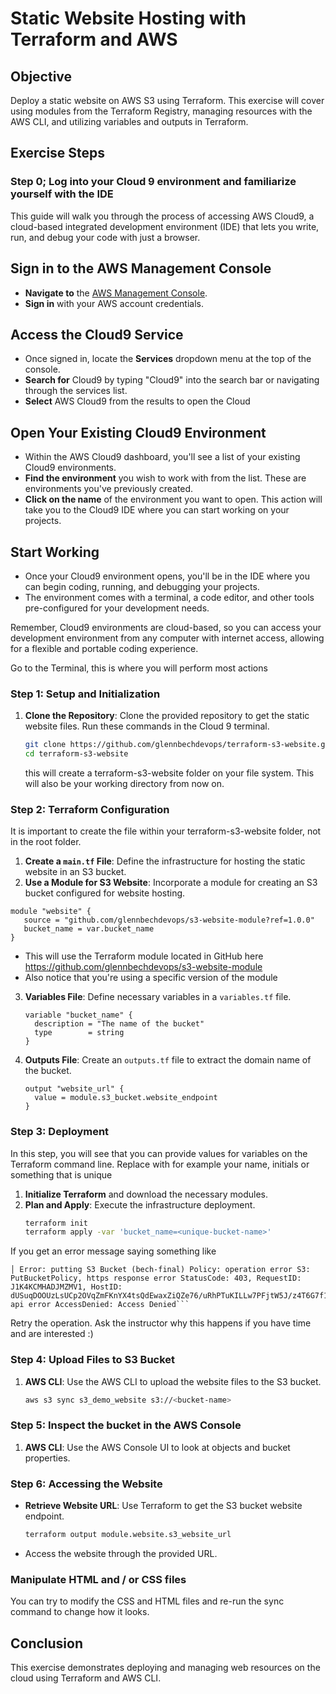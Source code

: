 # Static Website Hosting with Terraform and AWS

## Objective
Deploy a static website on AWS S3 using Terraform. This exercise will cover using 
modules from the Terraform Registry, managing resources with the AWS CLI, and utilizing variables and outputs in Terraform.

## Exercise Steps

### Step 0; Log into your Cloud 9 environment and familiarize yourself with the IDE

This guide will walk you through the process of accessing AWS Cloud9, a cloud-based 
integrated development environment (IDE) that lets you write, run, and debug your code with just a browser.

## Sign in to the AWS Management Console

- **Navigate to** the [AWS Management Console](https://aws.amazon.com/console/).
- **Sign in** with your AWS account credentials.

##  Access the Cloud9 Service

- Once signed in, locate the **Services** dropdown menu at the top of the console.
- **Search for** Cloud9 by typing "Cloud9" into the search bar or navigating through the services list.
- **Select** AWS Cloud9 from the results to open the Cloud

##  Open Your Existing Cloud9 Environment

- Within the AWS Cloud9 dashboard, you'll see a list of your existing Cloud9 environments.
- **Find the environment** you wish to work with from the list. These are environments you've previously created.
- **Click on the name** of the environment you want to open. This action will take you to the Cloud9 IDE where you can start working on your projects.

##  Start Working

- Once your Cloud9 environment opens, you'll be in the IDE where you can begin coding, running, and debugging your projects.
- The environment comes with a terminal, a code editor, and other tools pre-configured for your development needs.

Remember, Cloud9 environments are cloud-based, so you can access your development environment from any computer with internet
access, allowing for a flexible and portable coding experience.

Go to the Terminal, this is where you will perform most actions 

### Step 1: Setup and Initialization
1. **Clone the Repository**: Clone the provided repository to get the static website files. Run these commands in the Cloud 9 terminal. 
   ```bash
   git clone https://github.com/glennbechdevops/terraform-s3-website.git .
   cd terraform-s3-website
   ```
   this will create a terraform-s3-website folder on your file system. This will also be your working directory from now on. 

### Step 2: Terraform Configuration

It is important to create the file within your terraform-s3-website folder, not in the root folder.

1. **Create a `main.tf` File**: Define the infrastructure for hosting the static website in an S3 bucket.
2. **Use a Module for S3 Website**: Incorporate a module for creating an S3 bucket configured for website hosting.

```hcl
module "website" {
   source = "github.com/glennbechdevops/s3-website-module?ref=1.0.0"
   bucket_name = var.bucket_name
}
```

* This will use the Terraform module located in GitHub here https://github.com/glennbechdevops/s3-website-module
* Also notice that you're using a specific version of the module 

3. **Variables File**: Define necessary variables in a `variables.tf` file.
   ```hcl
   variable "bucket_name" {
     description = "The name of the bucket"
     type        = string
   }
   ```
4. **Outputs File**: Create an `outputs.tf` file to extract the domain name of the bucket.
   ```hcl
   output "website_url" {
     value = module.s3_bucket.website_endpoint
   }
   ```

### Step 3: Deployment

In this step, you will see that you can provide values for variables on the Terraform command line.
Replace <unique-bucket-name> with for example your name, initials or something that is unique

1. **Initialize Terraform** and download the necessary modules.
2. **Plan and Apply**: Execute the infrastructure deployment.
   ```bash
   terraform init
   terraform apply -var 'bucket_name=<unique-bucket-name>'
   ```

If you get an error message saying something like 
```
│ Error: putting S3 Bucket (bech-final) Policy: operation error S3: PutBucketPolicy, https response error StatusCode: 403, RequestID: J1K4KCMHADJMZMV1, HostID: dUSuqDOOUzLsUCp2OVqZmFKnYX4tsQdEwaxZiQZe76/uRhPTuKILLw7PFjtW5J/z4T6G7f1uduM=, api error AccessDenied: Access Denied```
```

Retry the operation. Ask the instructor why this happens if you have time and are interested :) 


### Step 4: Upload Files to S3 Bucket
1. **AWS CLI**: Use the AWS CLI to upload the website files to the S3 bucket.
   ```bash
   aws s3 sync s3_demo_website s3://<bucket-name> 
   ```

### Step 5: Inspect the bucket in the AWS Console
1. **AWS CLI**: Use the AWS Console UI to look at objects and bucket properties. 


### Step 6: Accessing the Website
- **Retrieve Website URL**: Use Terraform to get the S3 bucket website endpoint.
  ```bash
  terraform output module.website.s3_website_url
  ```
- Access the website through the provided URL.

### Manipulate HTML and / or CSS files 

You can try to modify the CSS and HTML files and re-run the sync command to change how it looks.

## Conclusion
This exercise demonstrates deploying and managing web resources on the cloud using Terraform and AWS CLI.

